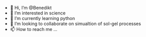- 👋 Hi, I’m @Benedikt
- 👀 I’m interested in science
- 🌱 I’m currently learning python
- 💞️ I’m looking to collaborate on simualtion of sol-gel processes 
- 📫 How to reach me ...

<!---
benedikt-linux/benedikt-linux is a ✨ special ✨ repository because its `README.md` (this file) appears on your GitHub profile.
You can click the Preview link to take a look at your changes.
--->
